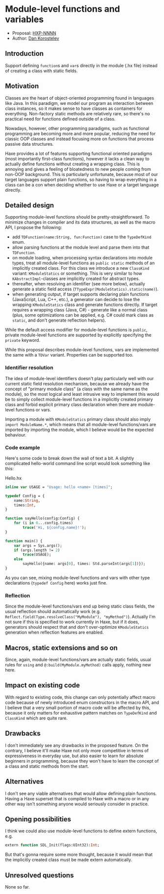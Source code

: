 # Module-level functions and variables

* Proposal: [HXP-NNNN](NNNN-module-level-funcs.md)
* Author: [Dan Korostelev](https://github.com/nadako)

## Introduction

Support defining `function`s and `var`s directly in the module (.hx file) instead of creating a class with static fields.

## Motivation

Classes are the heart of object-oriented programming found in languages like Java. In this paradigm, we model our program as interaction between class instances, so it makes sense to have classes as containers for everything. Non-factory static methods are relatively rare, so there's no practical need for functions defined outside of a class.

Nowadays, however, other programming paradigms, such as functional programming are becoming more and more popular, reducing the need for classic OOP classes and instead focusing more on functions that process passive data structures.

Haxe provides a lot of features supporting functional oriented paradigms (most importantly first-class functions), however it lacks a clean way to actually define functions without creating a wrapping class. This is annoying and gives a feeling of bloatedness to new people coming from non-OOP background. This is particularly unfortunate, because most of our target languages support plain functions, so having to wrap everything in a class can be a con when deciding whether to use Haxe or a target language directly.

## Detailed design

Supporting module-level functions should be pretty-straightforward. To minimize changes in compiler and its data structures, as well as the macro API, I propose the following:

 * add `TDFunction(name:String, fun:Function)` case to the `TypeDefKind` enum.
 * allow parsing functions at the module level and parse them into that `TDFunction`.
 * on module loading, when processing syntax declarations into module types, treat all module-level functions as `public static` methods of an implicitly created class. For this class we introduce a new `ClassKind` variant: `KModuleStatics` or something. This is very similar to how `KAbstractImpl`-classes are implicitly created for abstract types.
 * thereafter, when resolving an identifier (see more below), actually generate a static field access (`TTypeExpr(ModuleStatics).static(name)`).
 * when generating output, if target supports declaring plain functions (JavaScript, Lua, C++, etc.), a generator can decide to lose the wrapping `KModuleStatics` class and generate functions directly. If target requires a wrapping class (Java, C#) - generate like a normal class (plus, some optimizations can be applied, e.g. C# could mark class as `static`, and don't generate reflection helpers).

While the default access modifier for module-level functions is `public`, private module-level functions are supported by explicitly specifying the `private` keyword.

While this proposal describes module-level functions, vars are implemented the same with a `TDVar` variant. Properties can be supported too.

### Identifier resolution

The idea of module-level identifiers doesn't play particularly well with our current static field resolution mechanism, because we already have the concept of "primary module class" (a class with the same name as the module), so the most logical and least intrusive way to implement this would be to simply collect module-level functions in a implicitly created primary class and forbid explicit primary class declaration when there are module-level functions or vars.

Importing a module with `KModuleStatics` primary class should also imply `import ModuleName.*`, which means that all module-level functions/vars are imported by importing the module, which I believe would be the expected behaviour.

### Code example

Here's some code to break down the wall of text a bit. A slightly complicated hello-world command line script would look something like this:

Hello.hx
```haxe
inline var USAGE = "Usage: hello <name> [times]";

typedef Config = {
    name:String,
    times:Int,
}

function sayHello(config:Config) {
    for (i in 0...config.times)
        trace('Hi, ${config.name}!');
}

function main() {
    var args = Sys.args();
    if (args.length != 2)
        trace(USAGE);
    else
        sayHello({name: args[0], times: Std.parseInt(args[1])});
}
```

As you can see, mixing module-level functions and vars with other type declarations (`typedef Config` here) works just fine.

### Reflection

Since the module-level functions/vars end up being static class fields, the usual reflection should automatically work (e.g. `Reflect.field(Type.resolveClass("MyModule"), "myMethod")`). Actually I'm not sure if this is specified to work currently in Haxe, but if it does, generators should respect that and don't over-optimize `KModuleStatics` generation when reflection features are enabled.

## Macros, static extensions and so on

Since, again, module-level functions/vars are actually static fields, usual rules for `using` and `@:build(MyModule.myMethod)` calls apply, nothing new here.

## Impact on existing code

With regard to existing code, this change can only potentially affect macro code because of newly introduced enum constructors in the macro API, and I believe that a very small portion of macro code will be affected by this, because it only matters for exhaustive pattern matches on `TypeDefKind` and `ClassKind` which are quite rare.

## Drawbacks

I don't immediately see any drawbacks in the proposed feature. On the contrary, I believe it'll make Haxe not only more competitive in terms of expressiveness in everyday use, but also easier to learn for absolute beginners in programming, because they won't have to learn the concept of a class and static methods from the start.

## Alternatives

I don't see any viable alternatives that would allow defining plain functions. Having a Haxe superset that is compiled to Haxe with a macro or in any other way isn't something anyone would seriously consider in practice.

## Opening possibilities

I think we could also use module-level functions to define extern functions, e.g.
```haxe
extern function SDL_Init(flags:UInt32):Int;
````

But that's gonna require some more thought, because it would mean that the implicitly created class must be made extern automatically.

## Unresolved questions

None so far.
